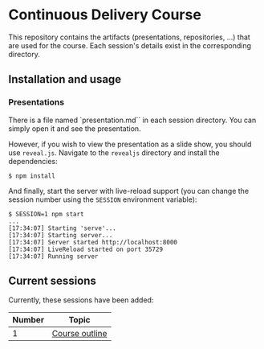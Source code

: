 # Continuous Delivery Course
This repository contains the artifacts (presentations, repositories, ...) that are used for the course. Each session's details exist in the corresponding directory.

## Installation and usage

### Presentations
There is a file named `presentation.md`` in each session directory. You can simply open it and see the presentation.

However, if you wish to view the presentation as a slide show, you should use `reveal.js`. Navigate to the `revealjs` directory and install the dependencies:

```console
$ npm install
```

And finally, start the server with live-reload support (you can change the session number using the `SESSION` environment variable):

```console
$ SESSION=1 npm start
...
[17:34:07] Starting 'serve'...
[17:34:07] Starting server...
[17:34:07] Server started http://localhost:8000
[17:34:07] LiveReload started on port 35729
[17:34:07] Running server
```

## Current sessions
Currently, these sessions have been added:

| Number | Topic |
| ------ | ----- |
|   1    | [Course outline](session1) |
